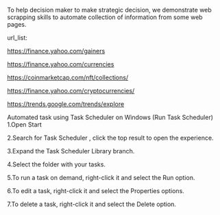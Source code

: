 To help decision maker to make strategic decision, we demonstrate web scrapping skills to automate collection of information from some web pages.

url_list:

https://finance.yahoo.com/gainers

https://finance.yahoo.com/currencies

https://coinmarketcap.com/nft/collections/

https://finance.yahoo.com/cryptocurrencies/

https://trends.google.com/trends/explore


Automated task using Task Scheduler on Windows (Run Task Scheduler)
1.Open Start

2.Search for Task Scheduler , click the top result to open the experience.

3.Expand the Task Scheduler Library branch.

4.Select the folder with your tasks.

5.To run a task on demand, right-click it and select the Run option.

6.To edit a task, right-click it and select the Properties options.

7.To delete a task, right-click it and select the Delete option.

